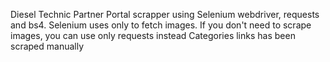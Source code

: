 Diesel Technic Partner Portal scrapper using Selenium webdriver, requests and bs4. 
Selenium uses only to fetch images. If you don't need to scrape images, you can use only requests instead
Categories links has been scraped manually